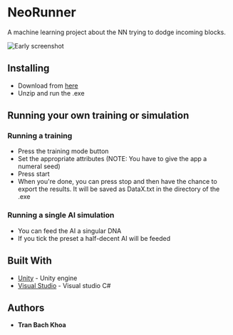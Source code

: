 # NeoRunner
A machine learning project about the NN trying to dodge incoming blocks.

![Early screenshot](https://media.githubusercontent.com/media/Yazurai/NeoRunner/master/Images/Concept%20image.png)

## Installing

* Download from [here]()
* Unzip and run the .exe

## Running your own training or simulation

### Running a training
* Press the training mode button
* Set the appropriate attributes (NOTE: You have to give the app a numeral seed)
* Press start
* When you're done, you can press stop and then have the chance to export the results. It will be saved as DataX.txt in the directory of the .exe

### Running a single AI simulation
* You can feed the AI a singular DNA
* If you tick the preset a half-decent AI will be feeded 

## Built With

* [Unity](https://unity.com/) - Unity engine
* [Visual Studio](https://visualstudio.microsoft.com/) - Visual studio C#

## Authors

* **Tran Bach Khoa**
